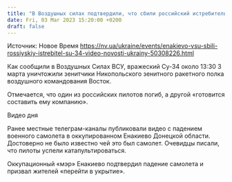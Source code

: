 ```yaml
---
title: "В Воздушных силах подтвердили, что сбили российский истребитель Су-34 возле оккупированного Енакиево"
date: Fri, 03 Mar 2023 15:20:00 +0200
draft: false
---
```

Источник: Новое Время https://nv.ua/ukraine/events/enakievo-vsu-sbili-rossiyskiy-istrebitel-su-34-video-novosti-ukrainy-50308226.html


Как сообщили в Воздушных Силах ВСУ, вражеский Су-34 около 13:30 3 марта уничтожили зенитчики Никопольского зенитного ракетного полка воздушного командования Восток.

Отмечается, что один из российских пилотов погиб, а другой «готовится составить ему компанию».

  Видео дня   

Ранее местные телеграм-каналы публиковали видео с падением военного самолета в оккупированном Енакиево Донецкой области. Достоверно не было известно чей это был самолет. Очевидцы писали, что пилоты успели катапультироваться.

Оккупационный «мэр» Енакиево подтвердил падение самолета и призвал жителей «перейти в укрытие».
